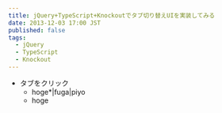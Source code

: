 ```yaml
---
title: jQuery+TypeScript+Knockoutでタブ切り替えUIを実装してみる
date: 2013-12-03 17:00 JST
published: false
tags:
  - jQuery
  - TypeScript
  - Knockout
---
```


- タブをクリック
  - hoge*|fuga|piyo
  - hoge